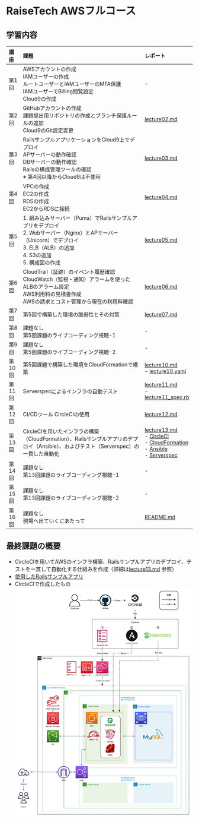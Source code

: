 # RaiseTech AWSフルコース

## 学習内容
|講座|課題|レポート|
|:---|:---|:---|
|第1回|AWSアカウントの作成<br>IAMユーザーの作成<br>ルートユーザーとIAMユーザーのMFA保護<br>IAMユーザーでBilling閲覧設定<br>Cloud9の作成|-|
|第2回|GitHubアカウントの作成<br>課題提出用リポジトリの作成とブランチ保護ルールの追加<br>Cloud9のGit設定変更|[lecture02.md](lecture02.md)|
|第3回|RailsサンプルアプリケーションをCloud9上でデプロイ<br>APサーバーの動作確認<br>DBサーバーの動作確認<br>Railsの構成管理ツールの確認<br>※ 第4回以降からCloud9は不使用|[lecture03.md](lecture03.md)|
|第4回|VPCの作成<br>EC2の作成<br>RDSの作成<br>EC2からRDSに接続<br>|[lecture04.md](lecture04.md)|
|第5回|1. 組み込みサーバー（Puma）でRailsサンプルアプリをデプロイ<br>2. Webサーバー（Nginx）とAPサーバー（Unicorn）でデプロイ<br>3. ELB（ALB）の追加<br>4. S3の追加<br>5. 構成図の作成|[lecture05.md](lecture05.md)|
|第6回|CloudTrail（証跡）のイベント履歴確認<br>CloudWatch（監視・通知）アラームを使ったALBのアラーム設定<br>AWS利用料の見積書作成<br>AWSの請求とコスト管理から現在の利用料確認|[lecture06.md](lecture06.md)|
|第7回|第5回で構築した環境の脆弱性とその対策|[lecture07.md](lecture07.md)|
|第8回|課題なし<br>第5回課題のライブコーディング視聴-1|-|
|第9回|課題なし<br>第5回課題のライブコーディング視聴-2|-|
|第10回|第5回課題で構築した環境をCloudFormationで構築|[lecture10.md](lecture10.md)<br>- [lecture10.yaml](lecture10.yaml)|
|第11回|Serverspecによるインフラの自動テスト|[lecture11.md](lecture11.md)<br>- [lecture11_spec.rb](lecture11_spec.rb)|
|第12回|CI/CDツール CircleCIの使用|[lecture12.md](lecture12.md)|
|第13回|CircleCIを用いたインフラの構築（CloudFormation）、Railsサンプルアプリのデプロイ（Ansible）、およびテスト（Serverspec）の一貫した自動化|[lecture13.md](lecture13.md)<br>- [CircleCI](.circleci/config.yml)<br>- [CloudFormation](lecture10.yaml)<br>- [Ansible](ansible/playbook.yml)<br>- [Serverspec](serverspec/spec/target/lecture13_spec.rb)|
|第14回|課題なし<br>第13回課題のライブコーディング視聴-1|-|
|第15回|課題なし<br>第13回課題のライブコーディング視聴-2|-|
|第16回|課題なし<br>現場へ出ていくにあたって|[README.md](README.md)|

## 最終課題の概要

- CircleCIを用いてAWSのインフラ構築、Railsサンプルアプリのデプロイ、テストを一貫して自動化する仕組みを作成（詳細は[lecture13.md](lecture13.md) 参照）
- [使用したRailsサンプルアプリ](https://github.com/yuta-ushijima/raisetech-live8-sample-app)
- CircleCIで作成したもの
    ![](img/lec13/3-1.png)

